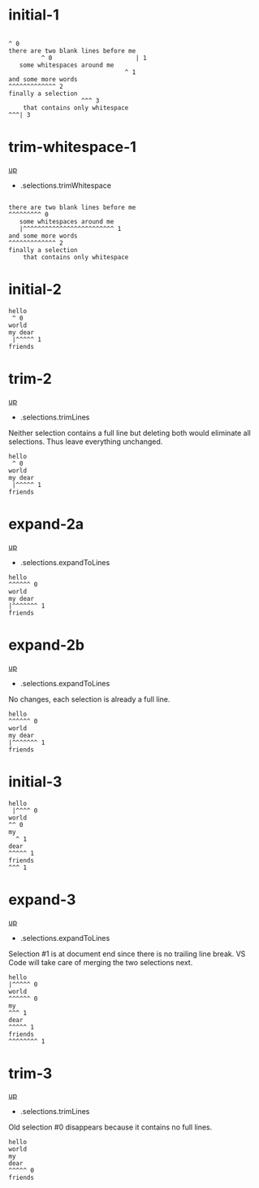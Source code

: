 # initial-1

```

^ 0
there are two blank lines before me
         ^ 0                       | 1
   some whitespaces around me    
                                ^ 1
and some more words
^^^^^^^^^^^^^ 2
finally a selection    
                    ^^^ 3
    that contains only whitespace
^^^| 3
```

# trim-whitespace-1
[up](#initial-1)

- .selections.trimWhitespace

```

there are two blank lines before me
^^^^^^^^^ 0
   some whitespaces around me    
   |^^^^^^^^^^^^^^^^^^^^^^^^^ 1
and some more words
^^^^^^^^^^^^^ 2
finally a selection    
    that contains only whitespace
```

# initial-2

```
hello
 ^ 0
world
my dear
 |^^^^^ 1
friends
```

# trim-2
[up](#initial-2)

- .selections.trimLines

Neither selection contains a full line but deleting both would eliminate all
selections. Thus leave everything unchanged.

```
hello
 ^ 0
world
my dear
 |^^^^^ 1
friends
```

# expand-2a
[up](#initial-2)

- .selections.expandToLines

```
hello
^^^^^^ 0
world
my dear
|^^^^^^^ 1
friends
```

# expand-2b
[up](#expand-2a)

- .selections.expandToLines

No changes, each selection is already a full line.

```
hello
^^^^^^ 0
world
my dear
|^^^^^^^ 1
friends
```

# initial-3

```
hello
 |^^^^ 0
world
^^ 0
my
  ^ 1
dear
^^^^^ 1
friends
^^^ 1
```

# expand-3
[up](#initial-3)

- .selections.expandToLines

Selection #1 is at document end since there is no trailing line break.
VS Code will take care of merging the two selections next.

```
hello
|^^^^^ 0
world
^^^^^^ 0
my
^^^ 1
dear
^^^^^ 1
friends
^^^^^^^^ 1
```

# trim-3
[up](#initial-3)

- .selections.trimLines

Old selection #0 disappears because it contains no full lines.

```
hello
world
my
dear
^^^^^ 0
friends
```
